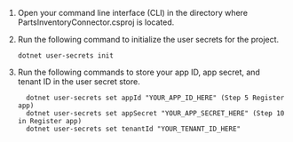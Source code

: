 <!-- markdownlint-disable MD002 MD025 MD041 -->

1. Open your command line interface (CLI) in the directory where PartsInventoryConnector.csproj is located.
2. Run the following command to initialize the user secrets for the project.

    ```dotnetcli
    dotnet user-secrets init
    ```

3. Run the following commands to store your app ID, app secret, and tenant ID in the user secret store.
  
    ```dotnetcli
      dotnet user-secrets set appId "YOUR_APP_ID_HERE" (Step 5 Register app)
      dotnet user-secrets set appSecret "YOUR_APP_SECRET_HERE" (Step 10 in Register app)
      dotnet user-secrets set tenantId "YOUR_TENANT_ID_HERE" 
    ```
